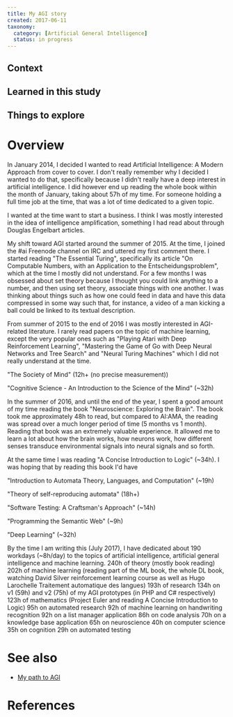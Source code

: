 ```yaml
---
title: My AGI story
created: 2017-06-11
taxonomy:
  category: [Artificial General Intelligence]
  status: in progress
---
```


## Context

## Learned in this study

## Things to explore

# Overview
In January 2014, I decided I wanted to read Artificial Intelligence: A Modern Approach from cover to cover. I don't really remember why I decided I wanted to do that, specifically because I didn't really have a deep interest in artificial intelligence. I did however end up reading the whole book within the month of January, taking about 57h of my time. For someone holding a full time job at the time, that was a lot of time dedicated to a given topic.

I wanted at the time want to start a business. I think I was mostly interested in the idea of intelligence amplification, something I had read about through Douglas Engelbart articles.

My shift toward AGI started around the summer of 2015. At the time, I joined the #ai Freenode channel on IRC and uttered my first comment there. I started reading "The Essential Turing", specifically its article "On Computable Numbers, with an Application to the Entscheidungsproblem", which at the time I mostly did not understand. For a few months I was obsessed about set theory because I thought you could link anything to a number, and then using set theory, associate things with one another. I was thinking about things such as how one could feed in data and have this data compressed in some way such that, for instance, a video of a man kicking a ball could be linked to its textual description.

From summer of 2015 to the end of 2016 I was mostly interested in AGI-related literature. I rarely read papers on the topic of machine learning, except the very popular ones such as "Playing Atari with Deep Reinforcement Learning", "Mastering the Game of Go with Deep Neural Networks and Tree Search" and "Neural Turing Machines" which I did not really understand at the time.

"The Society of Mind" (12h+ (no precise measurement))

"Cognitive Science - An Introduction to the Science of the Mind" (~32h)

In the summer of 2016, and until the end of the year, I spent a good amount of my time reading the book "Neuroscience: Exploring the Brain". The book took me approximately 48h to read, but compared to AI:AMA, the reading was spread over a much longer period of time (5 months vs 1 month). Reading that book was an extremely valuable experience. It allowed me to learn a lot about how the brain works, how neurons work, how different senses transduce environmental signals into neural signals and so forth.

At the same time I was reading "A Concise Introduction to Logic" (~34h). I was hoping that by reading this book I'd have <tbc>

"Introduction to Automata Theory, Languages, and Computation" (~19h)

"Theory of self-reproducing automata" (18h+)

"Software Testing: A Craftsman's Approach" (~14h)

"Programming the Semantic Web" (~9h)

"Deep Learning" (~32h)

By the time I am writing this (July 2017), I have dedicated about 190 workdays (~8h/day) to the topics of artificial intelligence, artificial general intelligence and machine learning.
240h of theory (mostly book reading)
202h of machine learning (reading part of the ML book, the whole DL book, watching David Silver reinforcement learning course as well as Hugo Larochelle Traitement automatique des langues)
193h of research
134h on v1 (59h) and v2 (75h) of my AGI prototypes (in PHP and C# respectively)
123h of mathematics (Project Euler and reading A Concise Introduction to Logic)
95h on automated research
92h of machine learning on handwriting recognition
92h on a list manager application
86h on code analysis
70h on a knowledge base application
65h on neuroscience
40h on computer science
35h on cognition
29h on automated testing

# See also
* [My path to AGI](../my-path-to-agi/article.md)

# References
